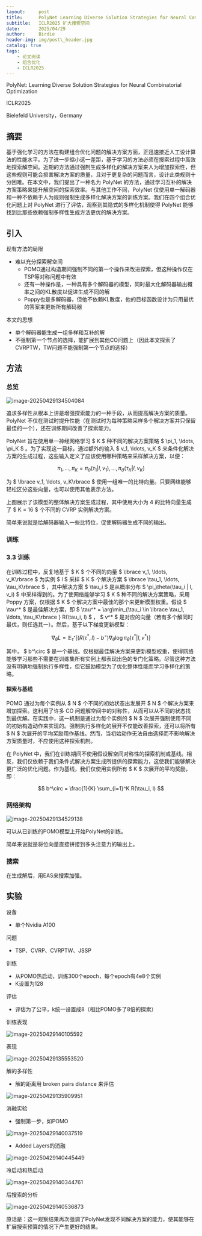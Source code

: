 ```yaml
---
layout:     post
title:      PolyNet Learning Diverse Solution Strategies for Neural Combinatorial Optimization
subtitle:   ICLR2025 扩大搜索空间
date:       2025/04/29
author:     Birdie
header-img: img/post\_header.jpg
catalog: true
tags:
    - 论文阅读
    - 组合优化
    - ICLR2025
---
```


PolyNet: Learning Diverse Solution Strategies for Neural Combinatorial Optimization

ICLR2025

Bielefeld University，Germany

## 摘要

基于强化学习的方法在构建组合优化问题的解决方案方面，正迅速接近人工设计算法的性能水平。为了进一步缩小这一差距，基于学习的方法必须在搜索过程中高效地探索解空间。近期的方法通过强制生成多样化的解决方案来人为增加探索性，但这些规则可能会损害解决方案的质量，且对于更复杂的问题而言，设计此类规则十分困难。在本文中，我们提出了一种名为 PolyNet 的方法，通过学习互补的解决方案策略来提升解空间的探索效率。与其他工作不同，PolyNet 仅使用单一解码器和一种不依赖于人为规则强制生成多样化解决方案的训练方案。我们在四个组合优化问题上对 PolyNet 进行了评估，观察到其隐式的多样化机制使得 PolyNet 能够找到比那些依赖强制多样性生成方法更优的解决方案。

## 引入

现有方法的局限

- 难以充分探索解空间
  - POMO通过构造期间强制不同的第一个操作来改进探索，但这种操作仅在TSP等对称问题中有效
  - 还有一种操作是，一种具有多个解码器的模型，同时最大化解码器输出概率之间的KL散度以促进生成不同的解
  - Poppy也是多解码器，但他不依赖KL散度，他的目标函数设计为只用最优的答案来更新所有解码器

本文的思想

- 单个解码器能生成一组多样和互补的解
- 不强制第一个节点的选择，能扩展到其他CO问题上（因此本文探索了CVRPTW，TW问题不能强制第一个节点的选择）

## 方法

### 总览

![image-20250429134504084]({{site.url}}/img/2025-4-29-PolyNet_Learning_Diverse_Solution_Strategies_for_Neural_Combinatorial_Optimization/image-20250429134504084.png)

追求多样性从根本上讲是增强探索能力的一种手段，从而提高解决方案的质量。PolyNet 不仅在测试时提升性能（在测试时为每种策略采样多个解决方案并只保留最佳的一个），还在训练期间改善了探索能力。

PolyNet 旨在使用单一神经网络学习  $  K  $  种不同的解决方案策略  $  \pi\_1, \ldots, \pi\_K  $ 。为了实现这一目标，通过额外的输入  $  v\_1, \ldots, v\_K  $  来条件化解决方案的生成过程，这些输入定义了应该使用哪种策略来采样解决方案，以便：

$$
\pi_1, \ldots, \pi_K = \pi_\theta(\tau_1 | l, v_1), \ldots, \pi_\theta(\tau_K | l, v_K)
$$

为  $  \lbrace v\_1, \ldots, v\_K\rbrace   $  使用一组唯一的比特向量。只要网络能够轻松区分这些向量，也可以使用其他表示方法。

上图展示了该模型的整体解决方案生成过程，其中使用大小为 4 的比特向量生成了  $  K = 16  $  个不同的 CVRP 实例解决方案。

简单来说就是给解码器输入一些比特位，促使解码器生成不同的输出。

### 训练

### 3.3 训练

在训练过程中，反复地基于  $  K  $  个不同的向量  $  \lbrace v\_1, \ldots, v\_K\rbrace   $  为实例  $  l  $  采样  $  K  $  个解决方案  $  \lbrace \tau\_1, \ldots, \tau\_K\rbrace   $ ，其中解决方案  $  \tau\_i  $  是从概率分布  $  \pi\_\theta(\tau\_i | l, v\_i)  $  中采样得到的。为了使网络能够学习  $  K  $  种不同的解决方案策略，采用 Poppy 方案，仅根据  $  K  $  个解决方案中最佳的那个来更新模型权重。假设  $  \tau^*  $  是最佳解决方案，即  $  \tau^* = \arg\min\_{\tau\_i \in \lbrace \tau\_1, \ldots, \tau\_K\rbrace } R(\tau\_i, l)  $ ， $  v^*  $  是对应的向量（若有多个解同时最优，则任选其一）。然后，基于以下梯度更新模型：

$$
\nabla_\theta L = \mathbb{E}_{\tau^*} \left[ (R(\tau^*, l) - b^\circ) \nabla_\theta \log \pi_\theta(\tau^* | l, v^*) \right]
$$

其中， $  b^\circ  $  是一个基线。仅根据最佳解决方案来更新模型权重，使得网络能够学习那些不需要在训练集所有实例上都表现出色的专门化策略。尽管这种方法没有明确地强制执行多样性，但它鼓励模型为了优化整体性能而学习多样化的策略。

#### 探索与基线

POMO 通过为每个实例从  $  N  $  个不同的初始状态出发展开  $  N  $  个解决方案来增加探索。这利用了许多 CO 问题解空间中的对称性，从而可以从不同的状态找到最优解。在实践中，这一机制是通过为每个实例的  $  N  $  次展开强制使用不同的初始构造动作来实现的。强制执行多样化的展开不仅能改善探索，还可以将所有  $  N  $  次展开的平均奖励用作基线。然而，当初始动作无法自由选择而不影响解决方案质量时，不应使用这种探索机制。

在 PolyNet 中，我们在训练期间不使用假设解空间对称性的探索机制或基线。相反，我们仅依赖于我们条件式解决方案生成所提供的探索能力，这使我们能够解决更广泛的优化问题。作为基线，我们仅使用实例所有  $  K  $  次展开的平均奖励，即：

$$
b^\circ = \frac{1}{K} \sum_{i=1}^K R(\tau_i, l)
$$

### 网络架构

![image-20250429134529138]({{site.url}}/img/2025-4-29-PolyNet_Learning_Diverse_Solution_Strategies_for_Neural_Combinatorial_Optimization/image-20250429134529138.png)

可以从已训练的POMO模型上开始PolyNet的训练。

简单来说就是将位向量直接拼接到多头注意力的输出上。

### 搜索

在生成解后，用EAS来搜索加强。

## 实验

设备

- 单个Nvidia A100

问题

- TSP、CVRP、CVRPTW、JSSP

训练

- 从POMO热启动，训练300个epoch，每个epoch有4e8个实例
- K设置为128

评估

- 评估为了公平，k统一设置成8（相比POMO多了8倍的探索）

训练表现

![image-20250429140105592]({{site.url}}/img/2025-4-29-PolyNet_Learning_Diverse_Solution_Strategies_for_Neural_Combinatorial_Optimization/image-20250429140105592.png)

表现

![image-20250429135553520]({{site.url}}/img/2025-4-29-PolyNet_Learning_Diverse_Solution_Strategies_for_Neural_Combinatorial_Optimization/image-20250429135553520.png)

解的多样性

- 解的距离用 broken pairs distance 来评估

![image-20250429135909951]({{site.url}}/img/2025-4-29-PolyNet_Learning_Diverse_Solution_Strategies_for_Neural_Combinatorial_Optimization/image-20250429135909951.png)

消融实验

- 强制第一步，如POMO

![image-20250429140037519]({{site.url}}/img/2025-4-29-PolyNet_Learning_Diverse_Solution_Strategies_for_Neural_Combinatorial_Optimization/image-20250429140037519.png)

- Added Layers的消融

![image-20250429140445449]({{site.url}}/img/2025-4-29-PolyNet_Learning_Diverse_Solution_Strategies_for_Neural_Combinatorial_Optimization/image-20250429140445449.png)

冷启动和热启动

![image-20250429140344761]({{site.url}}/img/2025-4-29-PolyNet_Learning_Diverse_Solution_Strategies_for_Neural_Combinatorial_Optimization/image-20250429140344761.png)

后搜索的分析

![image-20250429140536873]({{site.url}}/img/2025-4-29-PolyNet_Learning_Diverse_Solution_Strategies_for_Neural_Combinatorial_Optimization/image-20250429140536873.png)

原话是：这一观察结果再次强调了PolyNet发现不同解决方案的能力，使其能够在扩展搜索预算的情况下产生更好的结果。





